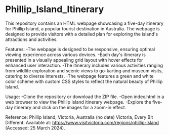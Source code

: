 # Phillip_Island_Itinerary
This repository contains an HTML webpage showcasing a five-day itinerary for Phillip Island, a popular tourist destination in Australia. The webpage is designed to provide visitors with a detailed plan for exploring the island's attractions and activities.

Features:
-The webpage is designed to be responsive, ensuring optimal viewing experience across various devices.
-Each day's itinerary is presented in a visually appealing grid layout with hover effects for enhanced user interaction.
-The itinerary includes various activities ranging from wildlife exploration and scenic views to go-karting and museum visits, catering to diverse interests.
-The webpage features a green and white color scheme with custom CSS styles to reflect the natural beauty of Phillip Island.

Usage:
-Clone the repository or download the ZIP file.
-Open index.html in a web browser to view the Phillip Island itinerary webpage.
-Explore the five-day itinerary and click on the images for a zoom-in effect.

Reference: 
Phillip Island, Victoria, Australia (no date) Victoria, Every Bit Different. Available at: https://www.visitvictoria.com/regions/phillip-island (Accessed: 25 March 2024). 
